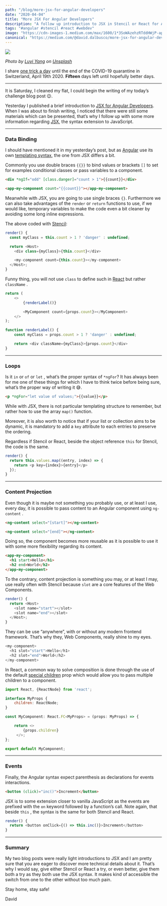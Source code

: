 ```yaml
---
path: "/blog/more-jsx-for-angular-developers"
date: "2020-04-04"
title: "More JSX For Angular Developers"
description: "A follow up introduction to JSX in Stencil or React for Angular developers"
tags: "#angular #stencil #react #webdev"
image: "https://cdn-images-1.medium.com/max/1600/1*3SoWAzehzRTddHWjP-apUg.png"
canonical: "https://medium.com/@david.dalbusco/more-jsx-for-angular-developers-9c6367b06503"
---
```


![](https://cdn-images-1.medium.com/max/1600/1*3SoWAzehzRTddHWjP-apUg.png)

*Photo by [Luyi Yang](https://unsplash.com/@louieomelet?utm_source=unsplash&utm_medium=referral&utm_content=creditCopyText) on [Unsplash](https://unsplash.com/?utm_source=unsplash&utm_medium=referral&utm_content=creditCopyText)*

I share [one trick a day](https://daviddalbusco.com/blog/how-to-call-the-service-worker-from-the-web-app-context) until the end of the COVID-19 quarantine in Switzerland, April 19th 2020. **Fifteen** days left until hopefully better days.

*****

It is Saturday, I cleaned my flat, I could begin the writing of my today’s challenge blog post 😉.

Yesterday I published a brief introduction to [JSX for Angular Developers](https://daviddalbusco.com/blog/jjsx-for-angular-developers). When I was about to finish writing, I noticed that there were still some materials which can be presented, that’s why I follow up with some more information regarding [JSX](https://reactjs.org/docs/glossary.html#jsx), the syntax extension to JavaScript.

*****

### Data Binding

I should have mentioned it in my yesterday’s post, but as [Angular](https://angular.io) use its own [templating syntax](https://angular.io/guide/template-syntax), the one from JSX differs a bit.

Commonly you use double braces `{{}}` to bind values or brackets `[]` to set for examples conditional classes or pass variables to a component.

```html
<div *ngIf="odd" [class.danger]="count > 1">{{count}}</div>

<app-my-component count="{{count}}"></app-my-component>
```

Meanwhile with JSX, you are going to use single braces `{}`. Furthermore we can also take advantages of the `render` or `return` functions to use, if we would like, temporary variables to make the code even a bit cleaner by avoiding some long inline expressions.

The above coded with [Stencil](https://stenciljs.com):

```javascript
render() {
  const myClass = this.count > 1 ? 'danger' : undefined;

  return <Host>
    <div class={myClass}>{this.count}</div>

    <my-component count={this.count}></my-component>
  </Host>;
}
```

Funny thing, you will not use `class` to define such in [React](https://reactjs.org) but rather `className` . 

```javascript
return (
    <>
        {renderLabel()}

        <MyComponent count={props.count}></MyComponent>
    </>
);

function renderLabel() {
    const myClass = props.count > 1 ? 'danger' : undefined;

    return <div className={myClass}>{props.count}</div>
}
```

*****

### Loops

Is it `in` or `of` or `let` , what’s the proper syntax of `*ngFor`? It has always been for me one of these things for which I have to think twice before being sure, what’s the proper way of writing it 😅.

```html
<p *ngFor="let value of values;">{{value}}</p>
```

While with JSX, there is not particular templating structure to remember, but rather how to use the array `map()` function.

Moreover, it is also worth to notice that if your list or collection aims to be dynamic, it is mandatory to add a `key` attribute to each entries to preserve the ordering.

Regardless if Stencil or React, beside the object reference `this` for Stencil, the code is the same.

```javascript
render() {
  return this.values.map((entry, index) => {
    return <p key={index}>{entry}</p>
  });
}
```

*****

### Content Projection

Even though it is maybe not something you probably use, or at least I use, every day, it is possible to pass content to an Angular component using `ng-content` .

```html
<ng-content select="[start]"></ng-content>

<ng-content select="[end]"></ng-content>
```

Doing so, the component becomes more reusable as it is possible to use it with some more flexibility regarding its content.

```html
<app-my-component>
  <h1 start>Hello</h1>
  <h2 end>World</h2>
</app-my-component>
```

To the contrary, content projection is something you may, or at least I may, use really often with Stencil because `slot` are a core features of the Web Components.

```javascript
render() {
  return <Host>
    <slot name="start"></slot>
    <slot name="end"></slot>
  </Host>;
}
```

They can be use “anywhere”, with or without any modern frontend framework. That’s why they, Web Components, really shine to my eyes.

```javascript
<my-component>
  <h1 slot="start">Hello</h1>
  <h2 slot="end">World</h2>
</my-component>
```

In React, a common way to solve composition is done through the use of the default [special children](https://reactjs.org/docs/composition-vs-inheritance.html) prop which would allow you to pass multiple children to a component.

```javascript
import React, {ReactNode} from 'react';

interface MyProps {
    children: ReactNode;
}

const MyComponent: React.FC<MyProps> = (props: MyProps) => {

    return <>
        {props.children}
     </>;
};

export default MyComponent;
```

*****

### Events

Finally, the Angular syntax expect parenthesis as declarations for events interactions.

```html
<button (click)="inc()">Increment</button>
```

JSX is to some extension closer to vanilla JavaScript as the events are prefixed with the `on` keyword followed by a function’s call. Note again, that beside `this` , the syntax is the same for both Stencil and React.

```javascript
render() {
  return <button onClick={() => this.inc()}>Increment</button>
}
```

*****

### Summary

My two blog posts were really light introductions to JSX and I am pretty sure that you are eager to discover more technical details about it. That’s why I would say, give either Stencil or React a try, or even better, give them both a try as they both use the JSX syntax. It makes kind of accessible the switch from one to the other without too much pain.

Stay home, stay safe!

David 
